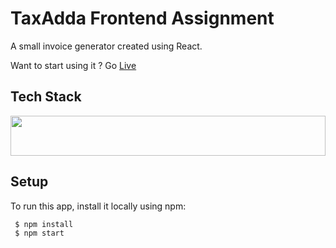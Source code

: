 # TaxAdda Frontend Assignment

<p>A small invoice generator created using React.</p>
<p>Want to start using it ? Go <a href="https://aagam-jain-113.github.io/invoice-generator/">Live</a></p>

## Tech Stack

<img src="https://cdn.worldvectorlogo.com/logos/react-1.svg"  width="64" height="64" style="width:100%">

## Setup
<p>To run this app, install it locally using npm:</p>
  <code style="width:100%"> $ npm install </code><br />
  <code> $ npm start </code>

